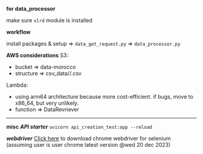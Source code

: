 **for data_processor**

make sure `xlrd` module is installed

**workflow**

install packages & setup => `data_get_request.py` => `data_processor.py`

**AWS considerations**
S3:

-   bucket => data-morocco
-   structure => csv_data/<theme>/<filename>.csv

Lambda:

-   using arm64 architecture because more cost-efficient. if bugs, move to x86_64, but very unlikely.
-   function => DataRevriever

---

**misc**
**_API starter_**
`uvicorn api_creation_test:app --reload`

**_webdriver_**
[Click here](https://edgedl.me.gvt1.com/edgedl/chrome/chrome-for-testing/120.0.6099.109/mac-x64/chromedriver-mac-x64.zip) to download chrome webdriver for selenium (assuming user is user chrome latest version @wed 20 dec 2023)
